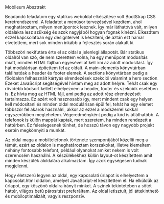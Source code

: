 Mobileum Absztrakt

Beadandó feladatom egy statikus weboldal elkészítése volt BootStrap CSS keretrendszerrel.
A feladatot a menüsor tervezésével kezdtem, ahol meghatároztam, milyen menüpontok lesznek. Így már láthatóvá vált, milyen oldalakra lesz szükség és azok nagyjából hogyan fognak kinézni. Elkezdtem ezzel kapcsolatban egy designtervet is készíteni, de aztán ezt hamar elvetettem, mert sok minden inkább a fejlesztés során alakult ki.

Többszöri nekifutára érte el az oldal a jelenlegi állapotát. Bár statikus oldalról van szó, de nem szerettem volna, ha egy menüpont módosítás miatt, minden HTML fájlban egyesével át kell írni az adott módosítást. Így hát modulárisan építettem fel az oldalt. A main-elements könyvtárban találhatóak a header és footer elemek. A sections könyvtárban pedig a főoldalon felhasznált kártyás elrendezések szekciói valamint a hero section. Ezeket JavaScript segítségével hívtam meg az adott helyre. Tehát csak egy rövidebb kódsort kellett elhelyeznem a header, footer és szekciók esetében is. Ez hívta meg az HTML fájl, ami pedig az adott rész elrendezését tartalmazza. Ez azért volt hasznosabb így, mert mindent csak egy helyen kell módosítani és minden oldal modulárisan épül fel, tehát ha egy elemet többször fel akarok használni, akkor az ezzel a módszerrel sokkal egyszerűbben megtehetem. Végeredményként pedig a kód is átláthatóbb.
A telefonok is külön mappát kaptak, mert szeretem, ha minden rendezett a háttérben. Ez feleslegesnek tűnhet, de hosszú távon egy nagyobb projekt esetén megkönnyíti a munkát.

Az oldal maga a mobiltelefonok története szempontjából közelíti meg a témát, ezért az oldalon is meghatároztam korszakokat, illetve kiemeltem néhány fontosabb telefont, például olyanokat amiket nekem is volt szerencsém használni.
A készülékekhez külön layout-ot készítettem amit minden készülék aloldalára alkalmaztam. Így azok egységesen tudnak megjelenni.

Hogy életszerű legyen az oldal, egy kapcsolati űrlapot is elhelyeztem a kapcsolat.html oldalon, amelyet JavaScript-el készítettem el. Ha elküldük az űrlapot, egy köszönő oldalra irányít minket.
A színek tekintetében a sötét háttér, világos betű párosítást preferáltam. Az oldal letisztult, jól áttekinthető és mobiloptimalizált, vagyis reszponzív.